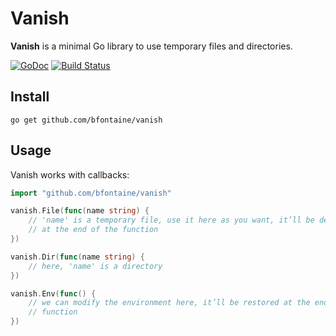# Vanish

**Vanish** is a minimal Go library to use temporary files and directories.

[![GoDoc](https://godoc.org/github.com/bfontaine/vanish?status.svg)](https://godoc.org/github.com/bfontaine/vanish/vanish)
[![Build Status](https://travis-ci.org/bfontaine/vanish.svg?branch=master)](https://travis-ci.org/bfontaine/vanish)

## Install

    go get github.com/bfontaine/vanish

## Usage

Vanish works with callbacks:

```go
import "github.com/bfontaine/vanish"

vanish.File(func(name string) {
    // 'name' is a temporary file, use it here as you want, it’ll be deleted
    // at the end of the function
})

vanish.Dir(func(name string) {
    // here, 'name' is a directory
})

vanish.Env(func() {
    // we can modify the environment here, it’ll be restored at the end of the
    // function
})
```
